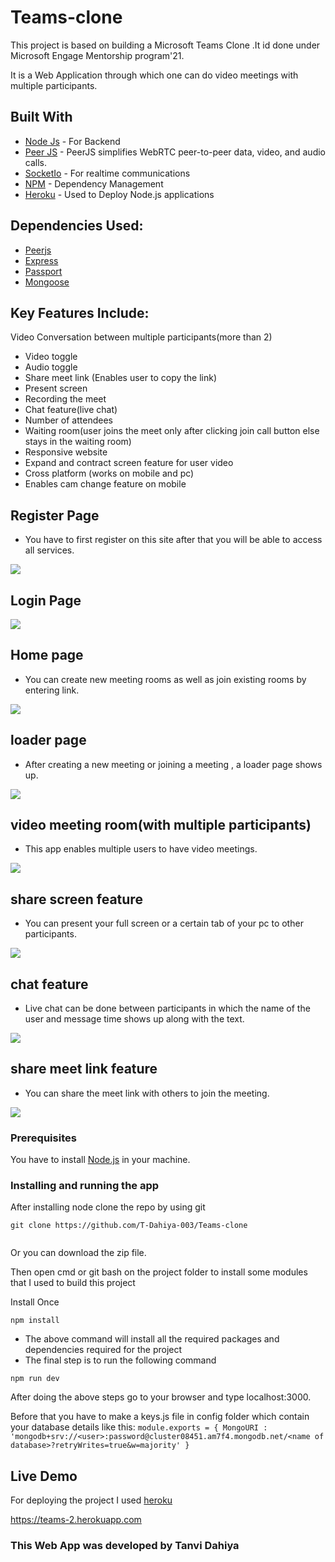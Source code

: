 # Teams-clone

This project is based on building a Microsoft Teams Clone .It id done under Microsoft Engage Mentorship program'21. 

It is a Web Application through which one can do video meetings with multiple participants.


## Built With

* [Node Js](https://nodejs.org/en/) - For Backend
* [Peer JS](https://peerjs.com/) - PeerJS simplifies WebRTC peer-to-peer data, video, and audio calls.
* [SocketIo](https://socket.io/) - For realtime communications
* [NPM](https://www.npmjs.com/) - Dependency Management
* [Heroku](https://heroku.com) - Used to Deploy Node.js applications


## Dependencies Used:
   * [Peerjs](https://peerjs.com/)
   * [Express](http://expressjs.com/)
   * [Passport](http://www.passportjs.org/docs/)
   * [Mongoose](https://mongoosejs.com/docs/)

## Key Features Include:
Video Conversation between multiple participants(more than 2)
   * Video toggle 
   * Audio toggle
   * Share meet link (Enables user to copy the link)
   * Present screen
   * Recording the meet
   * Chat feature(live chat)
   * Number of attendees
   * Waiting room(user joins the meet only after clicking join call button else stays in the waiting room)
   * Responsive website
   * Expand and contract screen feature for user video 
   * Cross platform (works on mobile and pc)
   * Enables cam change feature on mobile 


## Register Page
 * You have to first register on this site after that you will be able to access all services.
 
![](screenshots/Screenshot%20(75).png)

## Login Page
 
![](screenshots/Screenshot%20(76).png)

## Home page
 * You can create new meeting rooms as well as join existing rooms by entering link.
 
![](screenshots/Screenshot%20(77).png)

## loader page
 * After creating a new meeting or joining a meeting , a loader page shows up. 
 
![](screenshots/Screenshot%20(81).png)

## video meeting room(with multiple participants)
 * This app enables multiple users to have video meetings.
 
![](screenshots/Screenshot%20(78).png)

 ## share screen feature
 * You can present your full screen or a certain tab of your pc to other participants.
 
![](screenshots/Screenshot%20(79).png)

## chat feature
 * Live chat can be done between participants in which the name of the user and message time shows up along with the text.
 
![](screenshots/Screenshot%20(80).png)

## share meet link feature
 * You can share the meet link with others to join the meeting.
 
![](screenshots/Screenshot%20(82).png)

### Prerequisites

You have to install [Node.js](https://nodejs.org/en/) in your machine.



### Installing and running the app

After installing node clone the repo by using git

```
git clone https://github.com/T-Dahiya-003/Teams-clone
                     
```

Or you can download the zip file.

Then open cmd or git bash on the project folder to install some modules that I used to build this project

Install Once

```
npm install
```



* The above command will install all the required packages and dependencies required for the project 
* The final step is to run the following command

`npm run dev`

 After doing the above steps go to your browser and type localhost:3000.
 
 Before that you have to make a keys.js file in config folder which contain your database details like this:
 `module.exports = {
    MongoURI : 'mongodb+srv://<user>:password@cluster08451.am7f4.mongodb.net/<name of database>?retryWrites=true&w=majority'
}`


## Live Demo

For deploying the project I used [heroku](https://heroku.com)

https://teams-2.herokuapp.com

### This Web App was developed by Tanvi Dahiya


